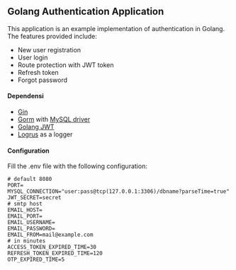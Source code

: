 ## Golang Authentication Application
This application is an example implementation of authentication in Golang. The features provided include:

- New user registration
- User login
- Route protection with JWT token
- Refresh token
- Forgot password
#### Dependensi
- [Gin](https://gin-gonic.com/)
- [Gorm](https://gorm.io/) with [MySQL driver](https://pkg.go.dev/gorm.io/driver/mysql)
- [Golang JWT](https://github.com/golang-jwt/jwt)
- [Logrus](https://github.com/sirupsen/logrus) as a logger
#### Configuration
Fill the .env file with the following configuration:
```
# default 8080
PORT=
MYSQL_CONNECTION="user:pass@tcp(127.0.0.1:3306)/dbname?parseTime=true"
JWT_SECRET=secret
# smtp host
EMAIL_HOST=
EMAIL_PORT=
EMAIL_USERNAME=
EMAIL_PASSWORD=
EMAIL_FROM=mail@example.com
# in minutes
ACCESS_TOKEN_EXPIRED_TIME=30
REFRESH_TOKEN_EXPIRED_TIME=120
OTP_EXPIRED_TIME=5
```


